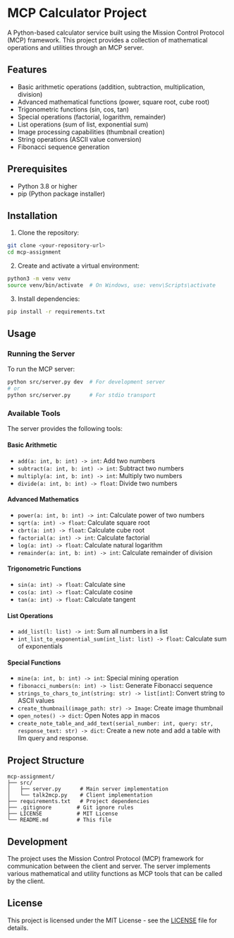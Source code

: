 # MCP Calculator Project

A Python-based calculator service built using the Mission Control Protocol (MCP) framework. This project provides a collection of mathematical operations and utilities through an MCP server.

## Features

- Basic arithmetic operations (addition, subtraction, multiplication, division)
- Advanced mathematical functions (power, square root, cube root)
- Trigonometric functions (sin, cos, tan)
- Special operations (factorial, logarithm, remainder)
- List operations (sum of list, exponential sum)
- Image processing capabilities (thumbnail creation)
- String operations (ASCII value conversion)
- Fibonacci sequence generation

## Prerequisites

- Python 3.8 or higher
- pip (Python package installer)

## Installation

1. Clone the repository:
```bash
git clone <your-repository-url>
cd mcp-assignment
```

2. Create and activate a virtual environment:
```bash
python3 -m venv venv
source venv/bin/activate  # On Windows, use: venv\Scripts\activate
```

3. Install dependencies:
```bash
pip install -r requirements.txt
```

## Usage

### Running the Server

To run the MCP server:

```bash
python src/server.py dev  # For development server
# or
python src/server.py      # For stdio transport
```

### Available Tools

The server provides the following tools:

#### Basic Arithmetic
- `add(a: int, b: int) -> int`: Add two numbers
- `subtract(a: int, b: int) -> int`: Subtract two numbers
- `multiply(a: int, b: int) -> int`: Multiply two numbers
- `divide(a: int, b: int) -> float`: Divide two numbers

#### Advanced Mathematics
- `power(a: int, b: int) -> int`: Calculate power of two numbers
- `sqrt(a: int) -> float`: Calculate square root
- `cbrt(a: int) -> float`: Calculate cube root
- `factorial(a: int) -> int`: Calculate factorial
- `log(a: int) -> float`: Calculate natural logarithm
- `remainder(a: int, b: int) -> int`: Calculate remainder of division

#### Trigonometric Functions
- `sin(a: int) -> float`: Calculate sine
- `cos(a: int) -> float`: Calculate cosine
- `tan(a: int) -> float`: Calculate tangent

#### List Operations
- `add_list(l: list) -> int`: Sum all numbers in a list
- `int_list_to_exponential_sum(int_list: list) -> float`: Calculate sum of exponentials

#### Special Functions
- `mine(a: int, b: int) -> int`: Special mining operation
- `fibonacci_numbers(n: int) -> list`: Generate Fibonacci sequence
- `strings_to_chars_to_int(string: str) -> list[int]`: Convert string to ASCII values
- `create_thumbnail(image_path: str) -> Image`: Create image thumbnail
- `open_notes() -> dict`: Open Notes app in macos
- `create_note_table_and_add_text(serial_number: int, query: str, response_text: str) -> dict`: Create a new note and add a table with llm query and response.

## Project Structure

```
mcp-assignment/
├── src/
│   ├── server.py      # Main server implementation
│   └── talk2mcp.py    # Client implementation
├── requirements.txt   # Project dependencies
├── .gitignore        # Git ignore rules
├── LICENSE           # MIT License
└── README.md         # This file
```

## Development

The project uses the Mission Control Protocol (MCP) framework for communication between the client and server. The server implements various mathematical and utility functions as MCP tools that can be called by the client.

## License

This project is licensed under the MIT License - see the [LICENSE](LICENSE) file for details.

